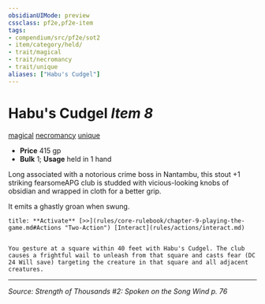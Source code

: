 ```yaml
---
obsidianUIMode: preview
cssclass: pf2e,pf2e-item
tags:
- compendium/src/pf2e/sot2
- item/category/held/
- trait/magical
- trait/necromancy
- trait/unique
aliases: ["Habu's Cudgel"]
---
```

# Habu's Cudgel *Item 8*  
[magical](magical.md "Magical Item Trait")  [necromancy](necromancy.md "Necromancy School Trait")  [unique](unique.md "Unique Rarity Trait")  

- **Price** 415 gp
- **Bulk** 1; **Usage** held in 1 hand

Long associated with a notorious crime boss in Nantambu, this stout +1 striking fearsomeAPG club is studded with vicious-looking knobs of obsidian and wrapped in cloth for a better grip.

It emits a ghastly groan when swung.

```ad-embed-ability
title: **Activate** [>>](rules/core-rulebook/chapter-9-playing-the-game.md#Actions "Two-Action") [Interact](rules/actions/interact.md)


You gesture at a square within 40 feet with Habu's Cudgel. The club causes a frightful wail to unleash from that square and casts fear (DC 24 Will save) targeting the creature in that square and all adjacent creatures.
```


---
*Source: Strength of Thousands #2: Spoken on the Song Wind p. 76*